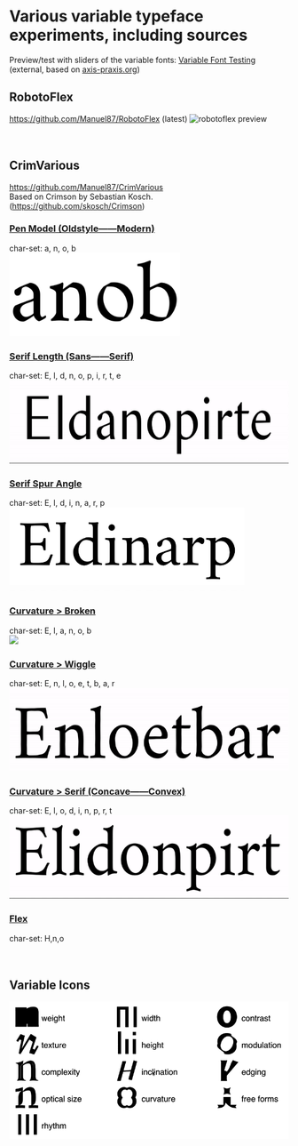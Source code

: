 # Various variable typeface experiments, including sources
Preview/test with sliders of the variable fonts: [Variable Font Testing](http:vongebhardi.de/clients/google/variable-font-testing/) (external, based on [axis-praxis.org](http://axis-praxis.org))

## RobotoFlex
https://github.com/Manuel87/RobotoFlex (latest)
![robotoflex preview](https://github.com/Manuel87/RobotoFlex/raw/master/README_media/Preview.gif)
<br/>
<br/>
<br/>
## CrimVarious
https://github.com/Manuel87/CrimVarious 
<br/>
Based on Crimson by Sebastian Kosch. (https://github.com/skosch/Crimson)

### [Pen Model (Oldstyle——Modern)](PenModel/)
char-set: a, n, o, b <br/>
<img src="README_media/Crim_PenModel-VF.gif" height="150">

### [Serif Length (Sans——Serif)](SerifLength/)
char-set: E, l, d, n, o, p, i, r, t, e <br/>
<img src="README_media/Crim_SerifLength-VF.gif" height="150">

### [Serif Spur Angle](SerifSpurAngle/)
char-set: E, l, d, i, n, a, r, p <br/>
<img src="README_media/Crim_SerifSpurAngle-VF.gif" height="150">

### [Curvature > Broken](CurvatureBroken/)
char-set: E, l, a, n, o, b <br/>
<img src="README_media/CrimVarious/CurvatureBroken/Crim_CurvatureBroken-VF.gif" height="150">

### [Curvature > Wiggle](CurvatureWiggle/)
char-set: E, n, l, o, e, t, b, a, r <br/>
<img src="README_media/Crim_CurvatureWiggle-VF.gif" height="150">

### [Curvature > Serif (Concave——Convex)](CurvatureSerifConcave)
char-set: E, l, o, d, i, n, p, r, t <br/>
<img src="README_media/Crim_CurvatureSerifConcave-VF.gif" height="150">

### [Flex](CrimVarious/Flex/)
char-set: H,n,o
<br/>
<br/>
<br/>
## Variable Icons
![top level type variables](README_media/type-variables.gif)
